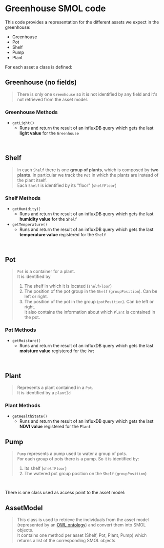 # Greenhouse SMOL code

This code provides a representation for the different assets we expect in the greenhouse:

- Greenhouse
- Pot
- Shelf
- Pump
- Plant

For each asset a class is defined:

## Greenhouse (no fields)
>
> There is only one `Greenhouse` so it is not identified by any field and it's not retrieved from the asset model. <br>

### Greenhouse Methods

- `getLight()`
  - Runs and return the result of an influxDB query which gets the last **light value** for the `Greenhouse`

<br>

## Shelf

> In each `Shelf` there is one **group of plants**, which is composed by **two plants**. In particular we track the `Pot` in which the plants are instead of the plant itself.<br>
> Each `Shelf` is identified by its "floor" (`shelfFloor`)

### Shelf Methods

- `getHumidity()`
  - Runs and return the result of an influxDB query which gets the last **humidity value** for the `Shelf`
- `getTemperature()`
  - Runs and return the result of an influxDB query which gets the last **temperature value** registered for the `Shelf`

<br>

## Pot
>
> `Pot` is a container for a plant. <br>
> It is identified by
>
> 1. The shelf in which it is located (`shelfFloor`)
> 2. The position of the pot group in the `Shelf` (`groupPosition`). Can be left or right. <br>
> 3. The position of the pot in the group (`potPosition`). Can be left or right. <br>
> It also contains the information about which `Plant` is contained in the pot.

### Pot Methods

- `getMoisture()`
  - Runs and return the result of an influxDB query which gets the last **moisture value** registered for the `Pot`

<br>

## Plant

> Represents a plant contained in a `Pot`. <br>
> It is identified by a `plantId`

### Plant Methods

- `getHealthState()`
  - Runs and return the result of an influxDB query which gets the last **NDVI value** registered for the `Plant`

## Pump

> `Pump` represents a pump used to water a group of pots. <br>
> For each group of pots there is a pump. So it is identified by:
>
> 1. Its shelf (`shelfFloor`)
> 2. The watered pot group position on the `Shelf` (`groupPosition`)

<br>

There is one class used as access point to the asset model:

## AssetModel

> This class is used to retrieve the individuals from the asset model (represented by an [OWL ontology](../README.md#greenhouse-asset-model)) and convert them into SMOL objects. <br>
> It contains one method per asset (Shelf, Pot, Plant, Pump) which returns a list of the corresponding SMOL objects. <br>
